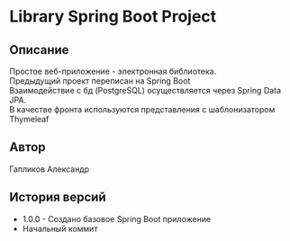 # Library Spring Boot Project

## Описание

Простое веб-приложение - электронная библиотека. \
Предыдущий проект переписан на Spring Boot \
Взаимодействие с бд (PostgreSQL) осуществляется через Spring Data JPA. \
В качестве фронта используются представления с шаблонизатором Thymeleaf

## Автор

Гапликов Александр

## История версий


*  1.0.0 - Создано базовое Spring Boot приложение
*  Начальный коммит
